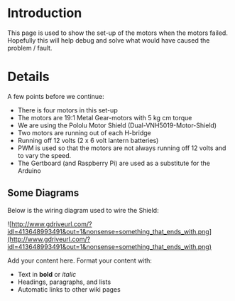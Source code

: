 # Introduction #

This page is used to show the set-up of the motors when the motors failed.  Hopefully this will help debug and solve what would have caused the problem / fault.


# Details #

A few points before we continue:
  * There is four motors in this set-up
  * The motors are 19:1 Metal Gear-motors with 5 kg cm torque
  * We are using the Pololu Motor Shield (Dual-VNH5019-Motor-Shield)
  * Two motors are running out of each H-bridge
  * Running off 12 volts (2 x 6 volt lantern batteries)
  * PWM is used so that the motors are not always running off 12 volts and to vary the speed.
  * The Gertboard (and Raspberry Pi) are used as a substitute for the Arduino


## Some Diagrams ##

Below is the wiring diagram used to wire the Shield:

![http://www.gdriveurl.com/?idl=413648993491&out=1&nonsense=something_that_ends_with.png](http://www.gdriveurl.com/?idl=413648993491&out=1&nonsense=something_that_ends_with.png)


Add your content here.  Format your content with:
  * Text in **bold** or _italic_
  * Headings, paragraphs, and lists
  * Automatic links to other wiki pages